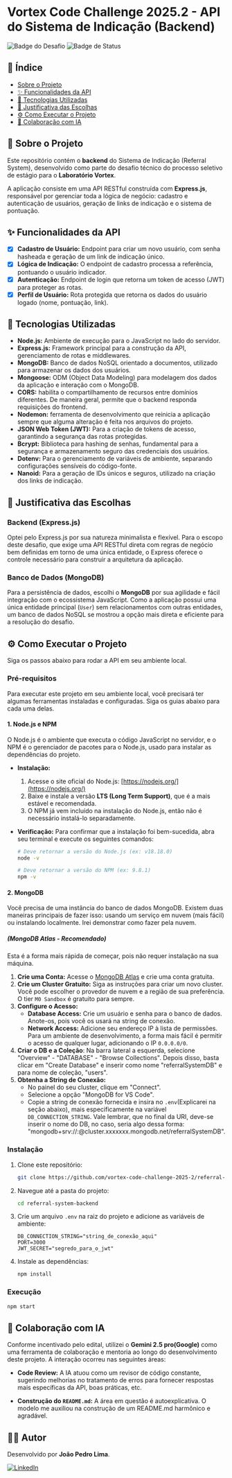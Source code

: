 # Vortex Code Challenge 2025.2 - API do Sistema de Indicação (Backend)

![Badge do Desafio](https://img.shields.io/badge/Desafio-Laborat%C3%B3rio%20Vortex-blue?style=for-the-badge)
![Badge de Status](https://img.shields.io/badge/Status-Conclu%C3%ADdo-brightgreen?style=for-the-badge)

## 📑 Índice

- [Sobre o Projeto](#-sobre-o-projeto)
- [✨ Funcionalidades da API](#-funcionalidades-da-api)
- [🚀 Tecnologias Utilizadas](#-tecnologias-utilizadas)
- [🤔 Justificativa das Escolhas](#-justificativa-das-escolhas)
- [⚙️ Como Executar o Projeto](#️-como-executar-o-projeto)
- [🤝 Colaboração com IA](#-colaboração-com-ia)

## 📖 Sobre o Projeto

Este repositório contém o **backend** do Sistema de Indicação (Referral System), desenvolvido como parte do desafio técnico do processo seletivo de estágio para o **Laboratório Vortex**.

A aplicação consiste em uma API RESTful construída com **Express.js**, responsável por gerenciar toda a lógica de negócio: cadastro e autenticação de usuários, geração de links de indicação e o sistema de pontuação.

## ✨ Funcionalidades da API

-   [x] **Cadastro de Usuário:** Endpoint para criar um novo usuário, com senha hasheada e geração de um link de indicação único.
-   [x] **Lógica de Indicação:** O endpoint de cadastro processa a referência, pontuando o usuário indicador.
-   [x] **Autenticação:** Endpoint de login que retorna um token de acesso (JWT) para proteger as rotas.
-   [x] **Perfil de Usuário:** Rota protegida que retorna os dados do usuário logado (nome, pontuação, link).

## 🚀 Tecnologias Utilizadas

-   **Node.js:** Ambiente de execução para o JavaScript no lado do servidor.
-   **Express.js:** Framework principal para a construção da API, gerenciamento de rotas e middlewares.
-   **MongoDB:** Banco de dados NoSQL orientado a documentos, utilizado para armazenar os dados dos usuários.
-   **Mongoose:** ODM (Object Data Modeling) para modelagem dos dados da aplicação e interação com o MongoDB.
-   **CORS:** habilita o compartilhamento de recursos entre domínios diferentes. De maneira geral, permite que o backend responda requisições do frontend.
-   **Nodemon:** ferramenta de desenvolvimento que reinicia a aplicação sempre que alguma alteração é feita nos arquivos do projeto.
-   **JSON Web Token (JWT):** Para a criação de tokens de acesso, garantindo a segurança das rotas protegidas.
-   **Bcrypt:** Biblioteca para hashing de senhas, fundamental para a segurança e armazenamento seguro das credenciais dos usuários.
-   **Dotenv:** Para o gerenciamento de variáveis de ambiente, separando configurações sensíveis do código-fonte.
-   **Nanoid:** Para a geração de IDs únicos e seguros, utilizado na criação dos links de indicação.

## 🤔 Justificativa das Escolhas

### Backend (Express.js)
Optei pelo Express.js por sua natureza minimalista e flexível. Para o escopo deste desafio, que exige uma API RESTful direta com regras de negócio bem definidas em torno de uma única entidade, o Express oferece o controle necessário para construir a arquitetura da aplicação.

### Banco de Dados (MongoDB)
Para a persistência de dados, escolhi o **MongoDB** por sua agilidade e fácil integração com o ecossistema JavaScript. Como a aplicação possui uma única entidade principal (`User`) sem relacionamentos com outras entidades, um banco de dados NoSQL se mostrou a opção mais direta e eficiente para a resolução do desafio.

## ⚙️ Como Executar o Projeto

Siga os passos abaixo para rodar a API em seu ambiente local.

### Pré-requisitos

Para executar este projeto em seu ambiente local, você precisará ter algumas ferramentas instaladas e configuradas. Siga os guias abaixo para cada uma delas.

#### 1. Node.js e NPM

O Node.js é o ambiente que executa o código JavaScript no servidor, e o NPM é o gerenciador de pacotes para o Node.js, usado para instalar as dependências do projeto.

-   **Instalação:**
    1.  Acesse o site oficial do Node.js: [https://nodejs.org/](https://nodejs.org/)
    2.  Baixe e instale a versão **LTS (Long Term Support)**, que é a mais estável e recomendada.
    3.  O NPM já vem incluído na instalação do Node.js, então não é necessário instalá-lo separadamente.

-   **Verificação:**
    Para confirmar que a instalação foi bem-sucedida, abra seu terminal e execute os seguintes comandos:
    ```bash
    # Deve retornar a versão do Node.js (ex: v18.18.0)
    node -v
    
    # Deve retornar a versão do NPM (ex: 9.8.1)
    npm -v
    ```

#### 2. MongoDB

Você precisa de uma instância do banco de dados MongoDB. Existem duas maneiras principais de fazer isso: usando um serviço em nuvem (mais fácil) ou instalando localmente. Irei demonstrar como fazer pela nuvem.

##### (MongoDB Atlas - Recomendado)

Esta é a forma mais rápida de começar, pois não requer instalação na sua máquina.

1.  **Crie uma Conta:** Acesse o [MongoDB Atlas](https://www.mongodb.com/cloud/atlas/register) e crie uma conta gratuita.
2.  **Crie um Cluster Gratuito:** Siga as instruções para criar um novo cluster. Você pode escolher o provedor de nuvem e a região de sua preferência. O tier `M0 Sandbox` é gratuito para sempre.
3.  **Configure o Acesso:**
    * **Database Access:** Crie um usuário e senha para o banco de dados. Anote-os, pois você os usará na string de conexão.
    * **Network Access:** Adicione seu endereço IP à lista de permissões. Para um ambiente de desenvolvimento, a forma mais fácil é permitir o acesso de qualquer lugar, adicionando o IP `0.0.0.0/0`.
4.  **Criar o DB e a Coleção**: Na barra lateral a esquerda, selecione "Overview" - "DATABASE" - "Browse Collections". Depois disso, basta clicar em "Create Database" e inserir como nome "referralSystemDB" e para nome de coleção, "users".
5.  **Obtenha a String de Conexão:**
    * No painel do seu cluster, clique em "Connect".
    * Selecione a opção "MongoDB for VS Code".
    * Copie a string de conexão fornecida e insira no `.env`(Explicarei na seção abaixo), mais especificamente na variável `DB_CONNECTION_STRING`. Vale lembrar, que no final da URI, deve-se inserir o nome do DB, no caso, seria algo dessa forma: "mongodb+srv://<user>:<password>@cluster.xxxxxxx.mongodb.net/referralSystemDB".

### Instalação

1.  Clone este repositório:
    ```bash
    git clone https://github.com/vortex-code-challenge-2025-2/referral-system-backend.git
    ```
2.  Navegue até a pasta do projeto:
    ```bash
    cd referral-system-backend
    ```
3.  Crie um arquivo `.env` na raiz do projeto e adicione as variáveis de ambiente:
    ```
    DB_CONNECTION_STRING="string_de_conexão_aqui"
    PORT=3000
    JWT_SECRET="segredo_para_o_jwt"
    ```
4.  Instale as dependências:
    ```bash
    npm install
    ```

### Execução
```bash
npm start
```

## 🤝 Colaboração com IA

Conforme incentivado pelo edital, utilizei o **Gemini 2.5 pro(Google)** como uma ferramenta de colaboração e mentoria ao longo do desenvolvimento deste projeto. A interação ocorreu nas seguintes áreas:

-   **Code Review:** A IA atuou como um revisor de código constante, sugerindo melhorias no tratamento de erros para fornecer respostas mais específicas da API, boas práticas, etc.

-   **Construção do `README.md`:** A área em questão é autoexplicativa. O modelo me auxiliou na construção de um README.md harmônico e agradável.

## 👨‍💻 Autor

Desenvolvido por **João Pedro Lima**.

[![LinkedIn](https://img.shields.io/badge/linkedin-%230077B5.svg?style=for-the-badge&logo=linkedin&logoColor=white)](https://www.linkedin.com/in/jo%C3%A3o-pedro-lima-464398222/)
